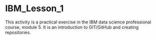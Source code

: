 # IBM_Lesson_1
This activity is a practical exercise in the IBM data science professional course, module 5. It is an introduction to GIT/GitHub and creating repositories.  
